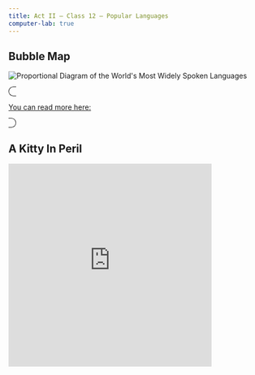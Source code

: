 ```yaml
---
title: Act II — Class 12 — Popular Languages
computer-lab: true
---
```


## Bubble Map

![Proportional Diagram of the World's Most Widely Spoken Languages](https://cdn3.scmp.com/sites/default/files/2015/05/27/languages.png)

<span style="border: solid 0.1em; border-radius: 1em; padding-left: 1em; padding-right: 1em;">

[You can read more here:](http://mentalfloss.com/article/64594/proportional-map-worlds-largest-languages)

</span>


## A Kitty In Peril

 <iframe src="https://www.facebook.com/plugins/video.php?href=https%3A%2F%2Fwww.facebook.com%2FDailyMail%2Fvideos%2Fvb.164305410295882%2F1476038792455864%2F%3Ftype%3D3&show_text=0&width=400" width="400" height="400" style="border:none;overflow:hidden" scrolling="no" frameborder="0" allowTransparency="true" allowFullScreen="true"></iframe>

